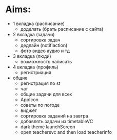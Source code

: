 # Aims:
- 1 вкладка (расписание)
    - доделать (брать расписание с сайта)
- 2 вкладка (задачи)
    - сортировка задач
    - дедлайн (notifiaction)
    - фото видео аудио и тд
- 3 вкладка (люди)
    - возможность написать
- 4 вкладка (профиль)
    - регистриация
- общие
    - регистрация по st
    - чат
    - общие задачи для всех
    - AppIcon
    - советы по погоде
    - виджет
    - сортировка заданий на завтра
    - добавлять задачи из timetableVC
    - dark theme launchScreen
    - open teachersvc and then load teacherinfo
